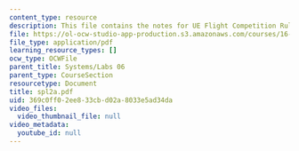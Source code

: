 ```yaml
---
content_type: resource
description: This file contains the notes for UE Flight Competition Rules.
file: https://ol-ocw-studio-app-production.s3.amazonaws.com/courses/16-01-unified-engineering-i-ii-iii-iv-fall-2005-spring-2006/369c0ff02ee833cbd02a8033e5ad34da_spl2a.pdf
file_type: application/pdf
learning_resource_types: []
ocw_type: OCWFile
parent_title: Systems/Labs 06
parent_type: CourseSection
resourcetype: Document
title: spl2a.pdf
uid: 369c0ff0-2ee8-33cb-d02a-8033e5ad34da
video_files:
  video_thumbnail_file: null
video_metadata:
  youtube_id: null
---
```

